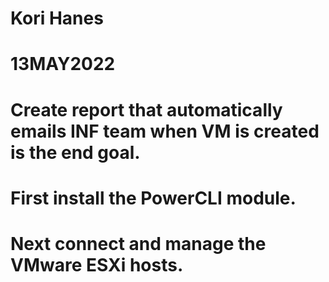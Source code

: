 # Kori Hanes
# 13MAY2022

# Create report that automatically emails INF team when VM is created is the end goal. 

# First install the PowerCLI module.

# Next connect and manage the VMware ESXi hosts. 


